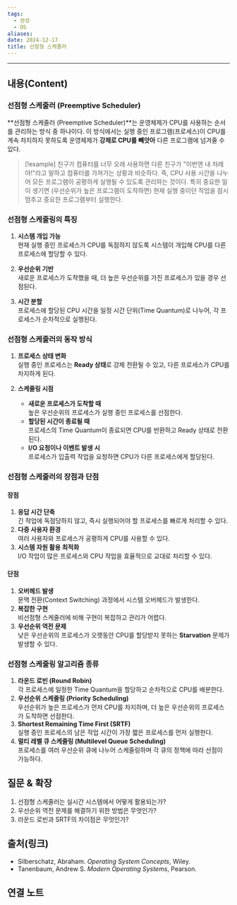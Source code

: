 ```yaml
---
tags:
  - 완성
  - OS
aliases: 
date: 2024-12-17
title: 선점형 스케줄러
---
```

---

## 내용(Content)

### 선점형 스케줄러 (Preemptive Scheduler)

**선점형 스케줄러 (Preemptive Scheduler)**는 운영체제가 CPU를 사용하는 순서를 관리하는 방식 중 하나이다. 이 방식에서는 실행 중인 프로그램(프로세스)이 CPU를 계속 차지하지 못하도록 운영체제가 **강제로 CPU를 빼앗아** 다른 프로그램에 넘겨줄 수 있다.

>[!example]
>친구가 컴퓨터를 너무 오래 사용하면 다른 친구가 "이번엔 내 차례야!"라고 말하고 컴퓨터를 가져가는 상황과 비슷하다. 즉, CPU 사용 시간을 나누어 모든 프로그램이 공평하게 실행될 수 있도록 관리하는 것이다. 특히 중요한 일이 생기면 (우선순위가 높은 프로그램이 도착하면) 현재 실행 중이던 작업을 잠시 멈추고 중요한 프로그램부터 실행한다.

### 선점형 스케줄링의 특징

1. **시스템 개입 가능**  
    현재 실행 중인 프로세스가 CPU를 독점하지 않도록 시스템이 개입해 CPU를 다른 프로세스에 할당할 수 있다.
    
2. **우선순위 기반**  
    새로운 프로세스가 도착했을 때, 더 높은 우선순위를 가진 프로세스가 있을 경우 선점된다.
    
3. **시간 분할**  
    프로세스에 할당된 CPU 시간을 일정 시간 단위(Time Quantum)로 나누어, 각 프로세스가 순차적으로 실행된다.

### 선점형 스케줄러의 동작 방식

1. **프로세스 상태 변화**  
	실행 중인 프로세스는 **Ready 상태**로 강제 전환될 수 있고, 다른 프로세스가 CPU를 차지하게 된다.

2. **스케줄링 시점**
	- **새로운 프로세스가 도착할 때**  
		높은 우선순위의 프로세스가 실행 중인 프로세스를 선점한다.
	- **할당된 시간이 종료될 때**  
		프로세스의 Time Quantum이 종료되면 CPU를 반환하고 Ready 상태로 전환된다.
	- **I/O 요청이나 이벤트 발생 시**  
		프로세스가 입출력 작업을 요청하면 CPU가 다른 프로세스에게 할당된다.


### 선점형 스케줄러의 장점과 단점

#### 장점

1. **응답 시간 단축**  
    긴 작업에 독점당하지 않고, 즉시 실행되어야 할 프로세스를 빠르게 처리할 수 있다.
2. **다중 사용자 환경**  
    여러 사용자와 프로세스가 공평하게 CPU를 사용할 수 있다.
3. **시스템 자원 활용 최적화**  
    I/O 작업이 많은 프로세스와 CPU 작업을 효율적으로 교대로 처리할 수 있다.


#### 단점

1. **오버헤드 발생**  
    문맥 전환(Context Switching) 과정에서 시스템 오버헤드가 발생한다.
2. **복잡한 구현**  
    비선점형 스케줄러에 비해 구현이 복잡하고 관리가 어렵다.
3. **우선순위 역전 문제**  
    낮은 우선순위의 프로세스가 오랫동안 CPU를 할당받지 못하는 **Starvation** 문제가 발생할 수 있다.

### 선점형 스케줄링 알고리즘 종류

1. **라운드 로빈 (Round Robin)**  
    각 프로세스에 일정한 Time Quantum을 할당하고 순차적으로 CPU를 배분한다.
2. **우선순위 스케줄링 (Priority Scheduling)**  
    우선순위가 높은 프로세스가 먼저 CPU를 차지하며, 더 높은 우선순위의 프로세스가 도착하면 선점한다.
3. **Shortest Remaining Time First (SRTF)**  
    실행 중인 프로세스의 남은 작업 시간이 가장 짧은 프로세스를 먼저 실행한다.
4. **멀티 레벨 큐 스케줄링 (Multilevel Queue Scheduling)**  
    프로세스를 여러 우선순위 큐에 나누어 스케줄링하며 각 큐의 정책에 따라 선점이 가능하다.

## 질문 & 확장

1. 선점형 스케줄러는 실시간 시스템에서 어떻게 활용되는가?
2. 우선순위 역전 문제를 해결하기 위한 방법은 무엇인가?
3. 라운드 로빈과 SRTF의 차이점은 무엇인가?

## 출처(링크)

- Silberschatz, Abraham. _Operating System Concepts_, Wiley.
- Tanenbaum, Andrew S. _Modern Operating Systems_, Pearson.

## 연결 노트





